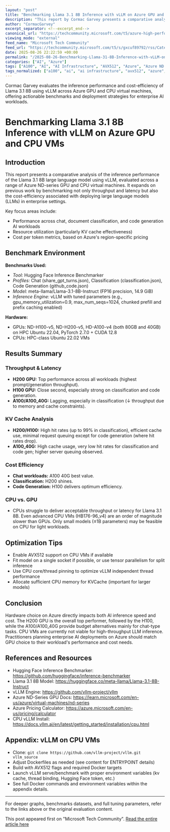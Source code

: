 ```yaml
---
layout: "post"
title: "Benchmarking Llama 3.1 8B Inference with vLLM on Azure GPU and CPU VMs"
description: "This report by Cormac Garvey presents a comparative analysis of Llama 3.1 8B large language model inference across Azure’s ND-series GPUs and CPU virtual machines, using vLLM and Hugging Face benchmarking tools. It explores throughput, latency, cache utilization, and cost efficiency to guide practitioners in optimizing infrastructure for enterprise AI deployment on Azure."
author: "CormacGarvey"
excerpt_separator: <!--excerpt_end-->
canonical_url: "https://techcommunity.microsoft.com/t5/azure-high-performance-computing/inference-performance-of-llama-3-1-8b-using-vllm-across-various/ba-p/4448420"
viewing_mode: "external"
feed_name: "Microsoft Tech Community"
feed_url: "https://techcommunity.microsoft.com/t5/s/gxcuf89792/rss/Category?category.id=Azure"
date: 2025-08-26 22:22:59 +00:00
permalink: "/2025-08-26-Benchmarking-Llama-31-8B-Inference-with-vLLM-on-Azure-GPU-and-CPU-VMs.html"
categories: ["AI", "Azure"]
tags: ["A100", "AI", "AI Infrastructure", "AVX512", "Azure", "Azure ND Series", "Benchmarking", "Community", "Cost Efficiency", "CPU VM", "CUDA", "Hugging Face", "Inference Benchmark", "KV Cache", "Llama 3.1 8B", "NVIDIA H100", "NVIDIA H200", "Prompt Latency", "PyTorch", "Token Throughput", "Vllm"]
tags_normalized: ["a100", "ai", "ai infrastructure", "avx512", "azure", "azure nd series", "benchmarking", "community", "cost efficiency", "cpu vm", "cuda", "hugging face", "inference benchmark", "kv cache", "llama 3dot1 8b", "nvidia h100", "nvidia h200", "prompt latency", "pytorch", "token throughput", "vllm"]
---
```


Cormac Garvey evaluates the inference performance and cost-efficiency of Llama 3.1 8B using vLLM across Azure GPU and CPU virtual machines, offering actionable benchmarks and deployment strategies for enterprise AI workloads.<!--excerpt_end-->

# Benchmarking Llama 3.1 8B Inference with vLLM on Azure GPU and CPU VMs

## Introduction

This report presents a comparative analysis of the inference performance of the Llama 3.1 8B large language model using vLLM, evaluated across a range of Azure ND-series GPU and CPU virtual machines. It expands on previous work by benchmarking not only throughput and latency but also the cost-efficiency associated with deploying large language models (LLMs) in enterprise settings.

Key focus areas include:

- Performance across chat, document classification, and code generation AI workloads
- Resource utilization (particularly KV cache effectiveness)
- Cost per token metrics, based on Azure's region-specific pricing

## Benchmark Environment

**Benchmarks Used:**

- *Tool:* Hugging Face Inference Benchmarker
- *Profiles:* Chat (share_gpt_turns.json), Classification (classification.json), Code Generation (github_code.json)
- *Model:* meta-llama/Llama-3.1-8B-Instruct (FP16 precision, 14.9 GiB)
- *Inference Engine:* vLLM with tuned parameters (e.g., gpu_memory_utilization=0.9, max_num_seqs=1024, chunked prefill and prefix caching enabled)

**Hardware:**

- GPUs: ND-H100-v5, ND-H200-v5, HD-A100-v4 (both 80GB and 40GB) on HPC Ubuntu 22.04, PyTorch 2.7.0 + CUDA 12.8
- CPUs: HPC-class Ubuntu 22.02 VMs

## Results Summary

### Throughput & Latency

- **H200 GPU:** Top performance across all workloads (highest prompt/generation throughput).
- **H100 GPU:** Close second, especially strong on classification and code generation.
- **A100/A100_40G:** Lagging, especially in classification (↓ throughput due to memory and cache constraints).

### KV Cache Analysis

- **H200/H100:** High hit rates (up to 99% in classification), efficient cache use, minimal request queuing except for code generation (where hit rates drop).
- **A100_40G:** High cache usage, very low hit rates for classification and code gen; higher server queuing observed.

### Cost Efficiency

- **Chat workloads:** A100 40G best value.
- **Classification:** H200 shines.
- **Code Generation:** H100 delivers optimum efficiency.

### CPU vs. GPU

- CPUs struggle to deliver acceptable throughput or latency for Llama 3.1 8B. Even advanced CPU VMs (HB176-96_v4) are an order of magnitude slower than GPUs. Only small models (≤1B parameters) may be feasible on CPU for light workloads.

## Optimization Tips

- Enable AVX512 support on CPU VMs if available
- Fit model on a single socket if possible, or use tensor parallelism for split inference
- Use CPU core/thread pinning to optimize vLLM independent thread performance
- Allocate sufficient CPU memory for KVCache (important for larger models)

## Conclusion

Hardware choice on Azure directly impacts both AI inference speed and cost. The H200 GPU is the overall top performer, followed by the H100, while the A100/A100_40G provide budget alternatives mainly for chat-type tasks. CPU VMs are currently not viable for high-throughput LLM inference. Practitioners planning enterprise AI deployments on Azure should match GPU choice to their workload's performance and cost needs.

## References and Resources

- Hugging Face Inference Benchmarker: https://github.com/huggingface/inference-benchmarker
- Llama 3.1 8B Model: https://huggingface.co/meta-llama/Llama-3.1-8B-Instruct
- vLLM Engine: https://github.com/vllm-project/vllm
- Azure ND-Series GPU Docs: https://learn.microsoft.com/en-us/azure/virtual-machines/nd-series
- Azure Pricing Calculator: https://azure.microsoft.com/en-us/pricing/calculator
- CPU vLLM Install: https://docs.vllm.ai/en/latest/getting_started/installation/cpu.html

## Appendix: vLLM on CPU VMs

- Clone: `git clone https://github.com/vllm-project/vllm.git vllm_source`
- Adjust Dockerfiles as needed (see content for ENTRYPOINT details)
- Build with AVX512 flags and required Docker targets
- Launch vLLM serve/benchmark with proper environment variables (kv cache, thread binding, Hugging Face token, etc.)
- See full Docker commands and environment variables within the appendix details.

---

For deeper graphs, benchmarks datasets, and full tuning parameters, refer to the links above or the original evaluation content.

This post appeared first on "Microsoft Tech Community". [Read the entire article here](https://techcommunity.microsoft.com/t5/azure-high-performance-computing/inference-performance-of-llama-3-1-8b-using-vllm-across-various/ba-p/4448420)
